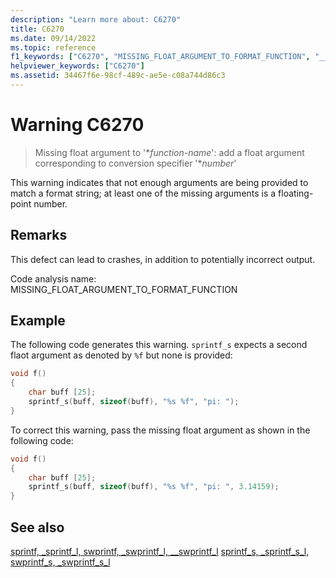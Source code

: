 ```yaml
---
description: "Learn more about: C6270"
title: C6270
ms.date: 09/14/2022
ms.topic: reference
f1_keywords: ["C6270", "MISSING_FLOAT_ARGUMENT_TO_FORMAT_FUNCTION", "__WARNING_MISSING_FLOAT_ARGUMENT_TO_FORMAT_FUNCTION"]
helpviewer_keywords: ["C6270"]
ms.assetid: 34467f6e-98cf-489c-ae5e-c08a744d86c3
---
```

# Warning C6270

> Missing float argument to '\**function-name*': add a float argument corresponding to conversion specifier '\**number*'

This warning indicates that not enough arguments are being provided to match a format string; at least one of the missing arguments is a floating-point number.

## Remarks

This defect can lead to crashes, in addition to potentially incorrect output.

Code analysis name: MISSING_FLOAT_ARGUMENT_TO_FORMAT_FUNCTION

## Example

The following code generates this warning. `sprintf_s` expects a second flaot argument as denoted by `%f` but none is provided:

```cpp
void f()
{
    char buff [25];
    sprintf_s(buff, sizeof(buff), "%s %f", "pi: ");
}
```

To correct this warning, pass the missing float argument as shown in the following code:

```cpp
void f()
{
    char buff [25];
    sprintf_s(buff, sizeof(buff), "%s %f", "pi: ", 3.14159);
}
```

## See also
[sprintf, _sprintf_l, swprintf, _swprintf_l, \__swprintf_l](../c-runtime-library/reference/sprintf-sprintf-l-swprintf-swprintf-l-swprintf-l.md)
[sprintf_s, _sprintf_s_l, swprintf_s, _swprintf_s_l](../c-runtime-library/reference/sprintf-s-sprintf-s-l-swprintf-s-swprintf-s-l)
